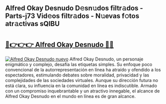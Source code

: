 ## Alfred Okay Desnudo D𝚎sn𝚞dos filtr𝚊dos - Parts-j73 Vid𝚎os filtr𝚊dos - N𝚞evas f𝚘tos atr𝚊ctivas sQlBU

# <h2><a href="http://mb0nqr8.tromn.icu/?c=Alfred+Okay+Desnudo">🔗👉👉👉 Alfred Okay Desnudo 🔗🔗</a></h2>

[![Alfred Okay Desnudo nuevo](https://i.imgur.com/pEAQMta.gif)](http://mb0nqr8.tromn.icu/?c=Alfred+Okay+Desnudo)
Alfred Okay Desnudo, un personaje enigmático y complejo, desafía las etiquetas simples. Su enfoque poco convencional de la autorrepresentación en línea ha atraído y ofendido a los espectadores, estimulando debates sobre moralidad, privacidad y las complejidades de las sociedades virtuales. Aunque su dirección futura no está clara, su influencia en la comunidad en línea es indiscutible. Armado con un compromiso inquebrantable y un atractivo innegable, el alcance de Alfred Okay Desnudo en el mundo en línea es de gran alcance.
